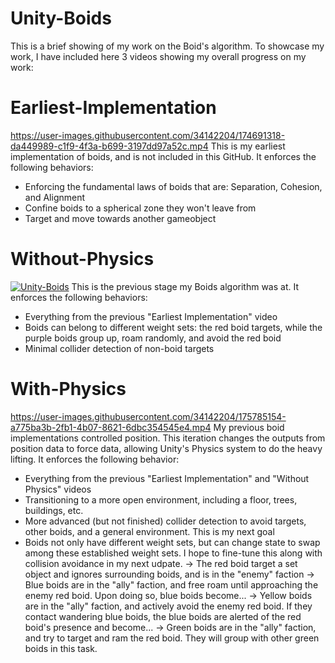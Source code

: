 # Unity-Boids

This is a brief showing of my work on the Boid's algorithm. To showcase my work, I have included here 3 videos showing my overall progress on my work:

# Earliest-Implementation
https://user-images.githubusercontent.com/34142204/174691318-da449989-c1f9-4f3a-b699-3197dd97a52c.mp4
This is my earliest implementation of boids, and is not included in this GitHub. It enforces the following behaviors:
- Enforcing the fundamental laws of boids that are: Separation, Cohesion, and Alignment
- Confine boids to a spherical zone they won't leave from
- Target and move towards another gameobject

# Without-Physics
[![Unity-Boids](https://img.youtube.com/vi/kTq0YDk32r8/0.jpg)](https://www.youtube.com/watch?v=kTq0YDk32r8)
This is the previous stage my Boids algorithm was at. It enforces the following behaviors:
- Everything from the previous "Earliest Implementation" video
- Boids can belong to different weight sets: the red boid targets, while the purple boids group up, roam randomly, and avoid the red boid
- Minimal collider detection of non-boid targets

# With-Physics
https://user-images.githubusercontent.com/34142204/175785154-a775ba3b-2fb1-4b07-8621-6dbc354545e4.mp4
My previous boid implementations controlled position. This iteration changes the outputs from position data to force data, allowing Unity's Physics system to do the heavy lifting. It enforces the following behavior:
- Everything from the previous "Earliest Implementation" and "Without Physics" videos
- Transitioning to a more open environment, including a floor, trees, buildings, etc.
- More advanced (but not finished) collider detection to avoid targets, other boids, and a general environment. This is my next goal
- Boids not only have different weight sets, but can change state to swap among these established weight sets. I hope to fine-tune this along with collision avoidance in   my next udpate.
  -> The red boid target a set object and ignores surrounding boids, and is in the "enemy" faction
  -> Blue boids are in the "ally" faction, and free roam until approaching the enemy red boid. Upon doing so, blue boids become...
  -> Yellow boids are in the "ally" faction, and actively avoid the enemy red boid. If they contact wandering blue boids, the blue boids are alerted of the red boid's        presence and become...
  -> Green boids are in the "ally" faction, and try to target and ram the red boid. They will group with other green boids in this task.
